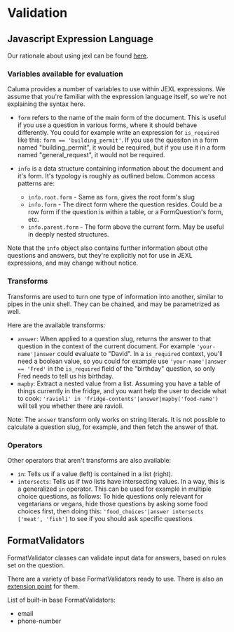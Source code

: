 # Validation

## Javascript Expression Language

Our rationale about using jexl can be found [here](jexl.md).

### Variables available for evaluation

Caluma provides a number of variables to use within JEXL expressions. We assume
that you're familiar with the expression language itself, so we're not
explaining the syntax here.

* `form` refers to the name of the main form of the document. This is useful if
  you use a question in various forms, where it should behave differently. You
  could for example write an expression for `is_required` like this:
  `form == 'building_permit'`. If you use the quesiton in a form named
  "building_permit", it would be required, but if you use it in a form named
  "general_request", it would not be required.

* `info` is a data structure containing information about the document and it's
  form. It's typology is roughly as outlined below. Common access patterns are:

  - `info.root.form` - Same as `form`, gives the root form's slug
  - `info.form` - The direct form where the question resides. Could be a row
    form if the question is within a table, or a FormQuestion's form, etc.
  - `info.parent.form` - The form above the current form. May be useful in
    deeply nested structures.

Note that the `info` object also contains further information about othe
questions and answers, but they're explicitly not for use in JEXL expressions,
and may change without notice.

### Transforms

Transforms are used to turn one type of information into another, similar to
pipes in the unix shell. They can be chained, and may be parametrized as well.

Here are the available transforms:

* `answer`: When applied to a question slug, returns the answer to that question
  in the context of the current document. For example `'your-name'|answer` could
  evaluate to "David". In a `is_required` context, you'll need a boolean value,
  so you could for example use `'your-name'|answer == 'Fred'` in the `is_required`
  field of the "birthday" question, so only Fred needs to tell us his birthday.
* `mapby`: Extract a nested value from a list. Assuming you have a table of
  things currently in the fridge, and you want help the user to decide what to cook:
  `'ravioli' in 'fridge-contents'|answer|mapby('food-name')` will tell you whether
  there are ravioli.

Note: The `answer` transform only works on string literals. It is not
possible to calculate a question slug, for example, and then fetch the
answer of that.

### Operators

Other operators that aren't transforms are also available:

* `in`: Tells us if a value (left) is contained in a list (right).
* `intersects`: Tells us if two lists have intersecting values.
  In a way, this is a generalized `in` operator. This can be used
  for example in multiple choice questions, as follows:
  To hide questions only relevant for vegetarians or vegans, hide those
  questions by asking some food choices first, then doing this:
  `'food_choices'|answer intersects ['meat', 'fish']` to see if you should
  ask specific questions

## FormatValidators

FormatValidator classes can validate input data for answers, based on rules set on the question.

There are a variety of base FormatValidators ready to use. There is also an [extension
point](extending.md#formatvalidator-classes) for them.

List of built-in base FormatValidators:

* email
* phone-number
